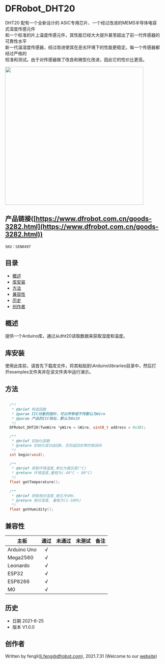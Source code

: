 # DFRobot_DHT20

DHT20 配有一个全新设计的 ASIC专用芯片、一个经过改进的MEMS半导体电容式湿度传感元件 <br>
和一个标准的片上温度传感元件，其性能已经大大提升甚至超出了前一代传感器的可靠性水平 <br>
新一代温湿度传感器，经过改进使其在恶劣环境下的性能更稳定。每一个传感器都经过严格的 <br>
校准和测试。由于对传感器做了改良和微型化改进，因此它的性价比更高。<br>

<img src="https://dfimg.dfrobot.com/nobody/wiki/73694035631036647cd8872b1d083f6c.png" width="450" hegiht="" align=right/>

## 产品链接([https://www.dfrobot.com.cn/goods-3282.html](https://www.dfrobot.com.cn/goods-3282.html))
    SKU：SEN0497
## 目录

* [概述](#概述)
* [库安装](#库安装)
* [方法](#方法)
* [兼容性](#兼容性)
* [历史](#历史)
* [创作者](#创作者)

## 概述


提供一个Arduino库，通过从dht20读取数据来获取湿度和温度。

## 库安装

使用此库前，请首先下载库文件，将其粘贴到\Arduino\libraries目录中，然后打开examples文件夹并在该文件夹中运行演示。

## 方法

```C++

  /*!
   * @brief 构造函数
   * @param IIC对象的指针，可以传参或不传默认为Wire
   * @param 产品的IIC地址，默认为0x38
   */
  DFRobot_DHT20(TwoWire *pWire = &Wire, uint8_t address = 0x38);

  /**
   * @brief 初始化函数
   * @return 初始化成功返回0，否则返回非零的错误码
   */
  int begin(void);
    
  /**
   * @brief 获取环境温度,单位为摄氏度(°C)
   * @return 环境温度,量程为(-40°C ~ 80°C)
   */
  float getTemperature();
    
  /**
   * @brief 获取相对湿度,单位为%RH. 
   * @return 相对湿度, 量程为(1-100%)
   */
  float getHumidity();
```

## 兼容性

主板                | 通过    | 未通过 | 未测试 | 备注 
------------------ | :----------: | :----------: | :---------: | -----
Arduino Uno        |      √       |              |             |
Mega2560        |      √       |              |             |
Leonardo        |      √       |              |             |
ESP32        |      √       |              |             |
ESP8266        |      √       |              |             |
M0        |      √       |              |             |

## 历史

- 日期 2021-6-25
- 版本 V1.0.0

## 创作者

Written by fengli(li.feng@dfrobot.com), 2021.7.31 (Welcome to our [website](https://www.dfrobot.com/))





